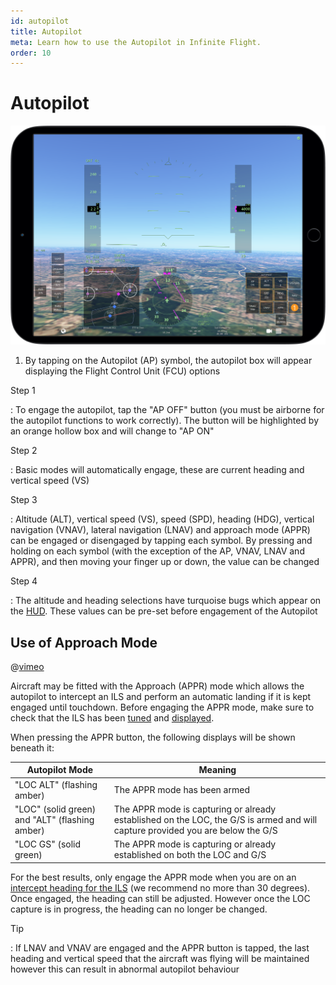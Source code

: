 ```yaml
---
id: autopilot
title: Autopilot
meta: Learn how to use the Autopilot in Infinite Flight.
order: 10
---
```


# Autopilot

![Autopilot](_images/manual/frames/autopilot.png)



1. By tapping on the Autopilot (AP) symbol, the autopilot box will appear displaying the Flight Control Unit (FCU) options



Step 1

: To engage the autopilot, tap the "AP OFF" button (you must be airborne for the autopilot functions to work correctly). The button will be highlighted by an orange hollow box and will change to "AP ON"

Step 2

: Basic modes will automatically engage, these are current heading and vertical speed (VS)

Step 3

: Altitude (ALT), vertical speed (VS), speed (SPD), heading (HDG), vertical navigation (VNAV), lateral navigation (LNAV) and approach mode (APPR) can be engaged or disengaged by tapping each symbol. By pressing and holding on each symbol (with the exception of the AP, VNAV, LNAV and APPR), and then moving your finger up or down, the value can be changed

Step 4

: The altitude and heading selections have turquoise bugs which appear on the [HUD](/guide/getting-started-guide/pilot-user-interface/hud). These values can be pre-set before engagement of the Autopilot



## Use of Approach Mode

@[vimeo](495491039)



Aircraft may be fitted with the Approach (APPR) mode which allows the autopilot to intercept an ILS and perform an automatic landing if it is kept engaged until touchdown. Before engaging the APPR mode, make sure to check that the ILS has been [tuned](/guide/getting-started-guide/pilot-user-interface/navigation#tuning-to-an-ils) and [displayed](/guide/getting-started-guide/pilot-user-interface/navigation#displaying-an-ils-in-your-aircraft).



When pressing the APPR button, the following displays will be shown beneath it:

| Autopilot Mode                                 | Meaning                                                      |
| ---------------------------------------------- | ------------------------------------------------------------ |
| "LOC ALT" (flashing amber)                     | The APPR mode has been armed                                 |
| "LOC" (solid green) and "ALT" (flashing amber) | The APPR mode is capturing or already established on the LOC, the G/S is armed and will capture provided you are below the G/S |
| "LOC GS" (solid green)                         | The APPR mode is capturing or already established on both the LOC and G/S |

For the best results, only engage the APPR mode when you are on an [intercept heading for the ILS](/guide/flying-guide/descent-to-landing/instrument-landing-system-(ils)-approach#what-is-an-ils-approach%3F) (we recommend no more than 30 degrees). Once engaged, the heading can still be adjusted. However once the LOC capture is in progress, the heading can no longer be changed. 



Tip

: If LNAV and VNAV are engaged and the APPR button is tapped, the last heading and vertical speed that the aircraft was flying will be maintained however this can result in abnormal autopilot behaviour